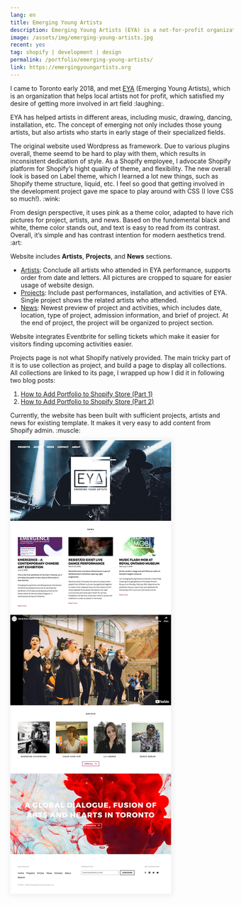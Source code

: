 ```yaml
---
lang: en
title: Emerging Young Artists
description: Emerging Young Artists (EYA) is a not-for-profit organization based in Toronto, which aims to increase appreciation for emerging and underrepresented artists’ work through artistic development and public exhibition
image: /assets/img/emerging-young-artists.jpg
recent: yes
tag: shopify | development | design
permalink: /portfolio/emerging-young-artists/
link: https://emergingyoungartists.org
---
```


<div class="row">
    <div class="7u 12u$(medium) 12u$(small)">
        <p>I came to Toronto early 2018, and met <a href="https://emergingyoungartists.org" target="_blank">EYA</a> (Emerging Young Artists), which is an organization that helps local artists not for profit, which satisfied my desire of getting more involved in art field :laughing:.</p>
        <p>EYA has helped artists in different areas, including music, drawing, dancing, installation, etc. The concept of emerging not only includes those young artists, but also artists who starts in early stage of their specialized fields.</p>
        <p>The original website used Wordpress as framework. Due to various plugins overall, theme seemd to be hard to play with them, which results in inconsistent dedication of style. As a Shopify employee, I advocate Shopify platform for Shopify’s hight quality of theme, and flexibility. The new overall look is based on Label theme, which I learned a lot new things, such as Shopify theme structure, liquid, etc. I feel so good that getting involved in the development project gave me space to play around with CSS (I love CSS so much!). :wink:</p>
        <p>From design perspective, it uses pink as a theme color, adapted to have rich pictures for project, artists, and news. Based on the fundemental black and white, theme color stands out, and text is easy to read from its contrast. Overall, it’s simple and has contrast intention for modern aesthetics trend. :art:</p>
        <p>Website includes <b>Artists</b>, <b>Projects</b>, and <b>News</b> sections.</p>
        <ul>
            <li><a href="https://emergingyoungartists.org/artists" target="_blank">Artists</a>: Conclude all artists who attended in EYA performance, supports order from date and letters. All pictures are cropped to square for easier usage of website design.</li>
            <li><a href="https://emergingyoungartists.org/exhibition" target="_blank">Projects</a>: Include past performances, installation, and activities of EYA. Single project shows the related artists who attended.</li>
            <li><a href="https://emergingyoungartists.org/workshop" target="_blank">News</a>: Newest preview of project and activities, which includes date, location, type of project, admission information, and brief of project. At the end of project, the project will be organized to project section.</li>
        </ul>
        <p>Website integrates Eventbrite for selling tickets which make it easier for visitors finding upcoming activities easier.</p>
        <p>Projects page is not what Shopify natively provided. The main tricky part of it is to use collection as project, and build a page to display all collections. All collections are linked to its page, I wrapped up how I did it in following two blog posts:</p>
        <ol>
            <li><a href="{% post_url 2018-03-18-how-to-add-portfolio-to-shopify-store-part-1 %}">How to Add Portfolio to Shopify Store (Part 1)</a></li>
            <li><a href="{% post_url 2018-04-15-how-to-add-portfolio-to-shopify-store-part-2 %}">How to Add Portfolio to Shopify Store (Part 2)</a></li>
        </ol>
        <p>Currently, the website has been built with sufficient projects, artists and news for existing template. It makes it very easy to add content from Shopify admin. :muscle:</p>
    </div>
	<div class="5u$ 12u$(medium) 12u$(small) marvel">
	    <img src="/assets/img/emerging-young-artists-full-page.jpg" style="box-shadow: 1px 1px 10px 4px rgba(0,0,0,0.05);" alt="Emerging Young Artists page screenshot" />
    </div>
</div>
